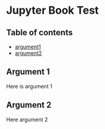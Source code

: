 # Jupyter Book Test

## Table of contents
- [argument1](#arg1)
- [argument2](#arg2)


## Argument 1
<a name="arg1"></a>

Here is argument 1

## Argument 2
<a name="arg2"></a>

Here argument 2